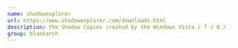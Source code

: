 ```yaml
---
name: shadowexplorer
url: https://www.shadowexplorer.com/downloads.html
description: the Shadow Copies created by the Windows Vista / 7 / 8 / 10 Volume Shadow Copy Service. URL : https://www.shadowexplorer.com/downloads.html Groups : blackarch blackarch-forensic blackarch-windows
group: blackarch
---
```


